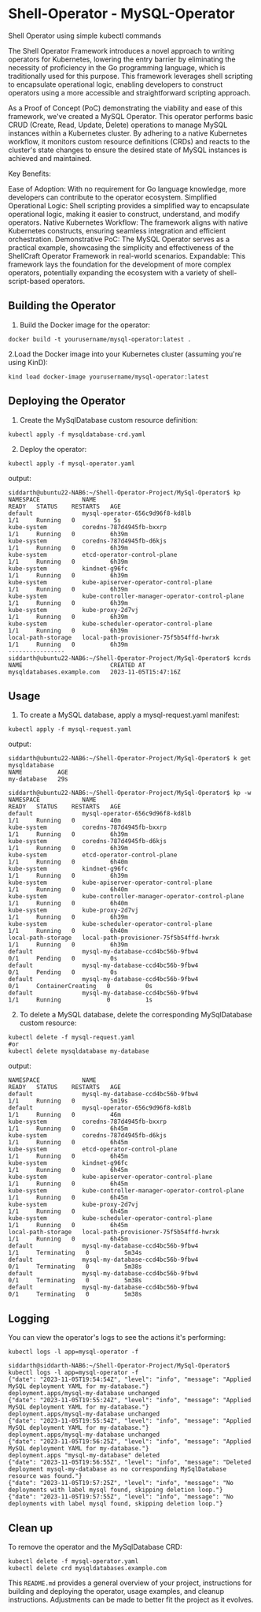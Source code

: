 # Shell-Operator - MySQL-Operator
Shell Operator using simple kubectl commands

The Shell Operator Framework introduces a novel approach to writing operators for Kubernetes, lowering the entry barrier by eliminating the necessity of proficiency in the Go programming language, which is traditionally used for this purpose. This framework leverages shell scripting to encapsulate operational logic, enabling developers to construct operators using a more accessible and straightforward scripting approach.

As a Proof of Concept (PoC) demonstrating the viability and ease of this framework, we've created a MySQL Operator. This operator performs basic CRUD (Create, Read, Update, Delete) operations to manage MySQL instances within a Kubernetes cluster. By adhering to a native Kubernetes workflow, it monitors custom resource definitions (CRDs) and reacts to the cluster's state changes to ensure the desired state of MySQL instances is achieved and maintained.

Key Benefits:

Ease of Adoption: With no requirement for Go language knowledge, more developers can contribute to the operator ecosystem.
Simplified Operational Logic: Shell scripting provides a simplified way to encapsulate operational logic, making it easier to construct, understand, and modify operators.
Native Kubernetes Workflow: The framework aligns with native Kubernetes constructs, ensuring seamless integration and efficient orchestration.
Demonstrative PoC: The MySQL Operator serves as a practical example, showcasing the simplicity and effectiveness of the ShellCraft Operator Framework in real-world scenarios.
Expandable: This framework lays the foundation for the development of more complex operators, potentially expanding the ecosystem with a variety of shell-script-based operators.

## Building the Operator

1. Build the Docker image for the operator:

```
docker build -t yourusername/mysql-operator:latest .
```

2.Load the Docker image into your Kubernetes cluster (assuming you're using KinD):
```
kind load docker-image yourusername/mysql-operator:latest
```

## Deploying the Operator

1. Create the MySqlDatabase custom resource definition:
```
kubectl apply -f mysqldatabase-crd.yaml
```

2. Deploy the operator:
```
kubectl apply -f mysql-operator.yaml
```

output:
```
siddarth@ubuntu22-NAB6:~/Shell-Operator-Project/MySql-Operator$ kp
NAMESPACE            NAME                                             READY   STATUS    RESTARTS   AGE
default              mysql-operator-656c9d96f8-kd8lb                  1/1     Running   0           5s
kube-system          coredns-787d4945fb-bxxrp                         1/1     Running   0          6h39m
kube-system          coredns-787d4945fb-d6kjs                         1/1     Running   0          6h39m
kube-system          etcd-operator-control-plane                      1/1     Running   0          6h39m
kube-system          kindnet-g96fc                                    1/1     Running   0          6h39m
kube-system          kube-apiserver-operator-control-plane            1/1     Running   0          6h39m
kube-system          kube-controller-manager-operator-control-plane   1/1     Running   0          6h39m
kube-system          kube-proxy-2d7vj                                 1/1     Running   0          6h39m
kube-system          kube-scheduler-operator-control-plane            1/1     Running   0          6h39m
local-path-storage   local-path-provisioner-75f5b54ffd-hwrxk          1/1     Running   0          6h39m
----------------
siddarth@ubuntu22-NAB6:~/Shell-Operator-Project/MySql-Operator$ kcrds
NAME                         CREATED AT
mysqldatabases.example.com   2023-11-05T15:47:16Z
```
## Usage

1. To create a MySQL database, apply a mysql-request.yaml manifest:
```
kubectl apply -f mysql-request.yaml
```
output:
```
siddarth@ubuntu22-NAB6:~/Shell-Operator-Project/MySql-Operator$ k get mysqldatabase
NAME          AGE
my-database   29s

siddarth@ubuntu22-NAB6:~/Shell-Operator-Project/MySql-Operator$ kp -w
NAMESPACE            NAME                                             READY   STATUS    RESTARTS   AGE
default              mysql-operator-656c9d96f8-kd8lb                  1/1     Running   0          40m
kube-system          coredns-787d4945fb-bxxrp                         1/1     Running   0          6h39m
kube-system          coredns-787d4945fb-d6kjs                         1/1     Running   0          6h39m
kube-system          etcd-operator-control-plane                      1/1     Running   0          6h40m
kube-system          kindnet-g96fc                                    1/1     Running   0          6h39m
kube-system          kube-apiserver-operator-control-plane            1/1     Running   0          6h40m
kube-system          kube-controller-manager-operator-control-plane   1/1     Running   0          6h40m
kube-system          kube-proxy-2d7vj                                 1/1     Running   0          6h39m
kube-system          kube-scheduler-operator-control-plane            1/1     Running   0          6h40m
local-path-storage   local-path-provisioner-75f5b54ffd-hwrxk          1/1     Running   0          6h39m
default              mysql-my-database-ccd4bc56b-9fbw4                0/1     Pending   0          0s
default              mysql-my-database-ccd4bc56b-9fbw4                0/1     Pending   0          0s
default              mysql-my-database-ccd4bc56b-9fbw4                0/1     ContainerCreating   0          0s
default              mysql-my-database-ccd4bc56b-9fbw4                1/1     Running             0          1s
```
2. To delete a MySQL database, delete the corresponding MySqlDatabase custom resource:
```
kubectl delete -f mysql-request.yaml
#or 
kubectl delete mysqldatabase my-database
```
output:
```
NAMESPACE            NAME                                             READY   STATUS    RESTARTS   AGE
default              mysql-my-database-ccd4bc56b-9fbw4                1/1     Running   0          5m19s
default              mysql-operator-656c9d96f8-kd8lb                  1/1     Running   0          46m
kube-system          coredns-787d4945fb-bxxrp                         1/1     Running   0          6h45m
kube-system          coredns-787d4945fb-d6kjs                         1/1     Running   0          6h45m
kube-system          etcd-operator-control-plane                      1/1     Running   0          6h45m
kube-system          kindnet-g96fc                                    1/1     Running   0          6h45m
kube-system          kube-apiserver-operator-control-plane            1/1     Running   0          6h45m
kube-system          kube-controller-manager-operator-control-plane   1/1     Running   0          6h45m
kube-system          kube-proxy-2d7vj                                 1/1     Running   0          6h45m
kube-system          kube-scheduler-operator-control-plane            1/1     Running   0          6h45m
local-path-storage   local-path-provisioner-75f5b54ffd-hwrxk          1/1     Running   0          6h45m
default              mysql-my-database-ccd4bc56b-9fbw4                1/1     Terminating   0          5m34s
default              mysql-my-database-ccd4bc56b-9fbw4                0/1     Terminating   0          5m38s
default              mysql-my-database-ccd4bc56b-9fbw4                0/1     Terminating   0          5m38s
default              mysql-my-database-ccd4bc56b-9fbw4                0/1     Terminating   0          5m38s
```

## Logging

You can view the operator's logs to see the actions it's performing:

```
kubectl logs -l app=mysql-operator -f
```

```
siddarth@siddarth-NAB6:~/Shell-Operator-Project/MySql-Operator$ kubectl logs -l app=mysql-operator -f
{"date": "2023-11-05T19:54:54Z", "level": "info", "message": "Applied MySQL deployment YAML for my-database."}
deployment.apps/mysql-my-database unchanged
{"date": "2023-11-05T19:55:24Z", "level": "info", "message": "Applied MySQL deployment YAML for my-database."}
deployment.apps/mysql-my-database unchanged
{"date": "2023-11-05T19:55:54Z", "level": "info", "message": "Applied MySQL deployment YAML for my-database."}
deployment.apps/mysql-my-database unchanged
{"date": "2023-11-05T19:56:25Z", "level": "info", "message": "Applied MySQL deployment YAML for my-database."}
deployment.apps "mysql-my-database" deleted
{"date": "2023-11-05T19:56:55Z", "level": "info", "message": "Deleted deployment mysql-my-database as no corresponding MySqlDatabase resource was found."}
{"date": "2023-11-05T19:57:25Z", "level": "info", "message": "No deployments with label mysql found, skipping deletion loop."}
{"date": "2023-11-05T19:57:55Z", "level": "info", "message": "No deployments with label mysql found, skipping deletion loop."}
```

## Clean up
To remove the operator and the MySqlDatabase CRD:
```
kubectl delete -f mysql-operator.yaml
kubectl delete crd mysqldatabases.example.com
```


This `README.md` provides a general overview of your project, instructions for building and deploying the operator, usage examples, and cleanup instructions. Adjustments can be made to better fit the project as it evolves.

